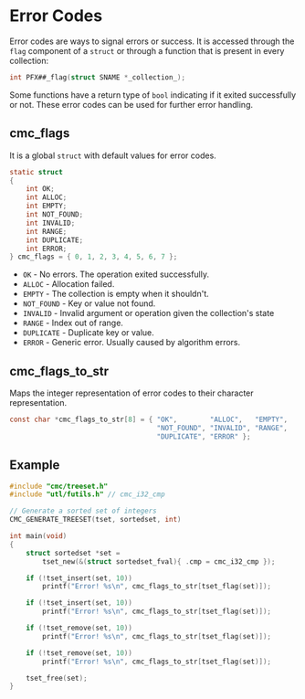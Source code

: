 # Error Codes

Error codes are ways to signal errors or success. It is accessed through the `flag` component of a `struct` or through a function that is present in every collection:

```c
int PFX##_flag(struct SNAME *_collection_);
```

Some functions have a return type of `bool` indicating if it exited successfully or not. These error codes can be used for further error handling.

## cmc_flags

It is a global `struct` with default values for error codes.

```c
static struct
{
    int OK;
    int ALLOC;
    int EMPTY;
    int NOT_FOUND;
    int INVALID;
    int RANGE;
    int DUPLICATE;
    int ERROR;
} cmc_flags = { 0, 1, 2, 3, 4, 5, 6, 7 };
```

* `OK` - No errors. The operation exited successfully.
* `ALLOC` - Allocation failed.
* `EMPTY` - The collection is empty when it shouldn't.
* `NOT_FOUND` - Key or value not found.
* `INVALID` - Invalid argument or operation given the collection's state
* `RANGE` - Index out of range.
* `DUPLICATE` - Duplicate key or value.
* `ERROR` - Generic error. Usually caused by algorithm errors.

## cmc_flags_to_str

Maps the integer representation of error codes to their character representation.

```c
const char *cmc_flags_to_str[8] = { "OK",        "ALLOC",   "EMPTY",
                                    "NOT_FOUND", "INVALID", "RANGE",
                                    "DUPLICATE", "ERROR" };
```

## Example

```c
#include "cmc/treeset.h"
#include "utl/futils.h" // cmc_i32_cmp

// Generate a sorted set of integers
CMC_GENERATE_TREESET(tset, sortedset, int)

int main(void)
{
    struct sortedset *set =
        tset_new(&(struct sortedset_fval){ .cmp = cmc_i32_cmp });

    if (!tset_insert(set, 10))
        printf("Error! %s\n", cmc_flags_to_str[tset_flag(set)]);

    if (!tset_insert(set, 10))
        printf("Error! %s\n", cmc_flags_to_str[tset_flag(set)]);

    if (!tset_remove(set, 10))
        printf("Error! %s\n", cmc_flags_to_str[tset_flag(set)]);

    if (!tset_remove(set, 10))
        printf("Error! %s\n", cmc_flags_to_str[tset_flag(set)]);

    tset_free(set);
}
```

